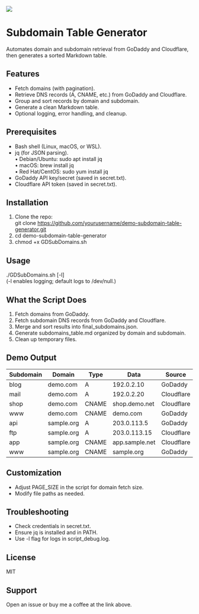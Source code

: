 <a href="https://www.buymeacoffee.com/0xDTC"><img src="https://img.buymeacoffee.com/button-api/?text=Buy me a knowledge&emoji=📖&slug=0xDTC&button_colour=FF5F5F&font_colour=ffffff&font_family=Comic&outline_colour=000000&coffee_colour=FFDD00" /></a>

# Subdomain Table Generator

Automates domain and subdomain retrieval from GoDaddy and Cloudflare, then generates a sorted Markdown table.

## Features
- Fetch domains (with pagination).
- Retrieve DNS records (A, CNAME, etc.) from GoDaddy and Cloudflare.
- Group and sort records by domain and subdomain.
- Generate a clean Markdown table.
- Optional logging, error handling, and cleanup.

## Prerequisites
- Bash shell (Linux, macOS, or WSL).
- jq (for JSON parsing).  
    • Debian/Ubuntu: sudo apt install jq  
    • macOS: brew install jq  
    • Red Hat/CentOS: sudo yum install jq  
- GoDaddy API key/secret (saved in secret.txt).
- Cloudflare API token (saved in secret.txt).

## Installation
1. Clone the repo:  
     git clone https://github.com/yourusername/demo-subdomain-table-generator.git  
2. cd demo-subdomain-table-generator  
3. chmod +x GDSubDomains.sh  

## Usage
./GDSubDomains.sh [-l]  
(-l enables logging; default logs to /dev/null.)

## What the Script Does
1. Fetch domains from GoDaddy.  
2. Fetch subdomain DNS records from GoDaddy and Cloudflare.  
3. Merge and sort results into final_subdomains.json.  
4. Generate subdomains_table.md organized by domain and subdomain.  
5. Clean up temporary files.

## Demo Output
| Subdomain | Domain      | Type  | Data              | Source     |
|-----------|------------ |-------|-------------------|------------|
| blog      | demo.com    | A     | 192.0.2.10        | GoDaddy    |
| mail      | demo.com    | A     | 192.0.2.20        | Cloudflare |
| shop      | demo.com    | CNAME | shop.demo.net     | Cloudflare |
| www       | demo.com    | CNAME | demo.com          | GoDaddy    |
| api       | sample.org  | A     | 203.0.113.5       | GoDaddy    |
| ftp       | sample.org  | A     | 203.0.113.15      | Cloudflare |
| app       | sample.org  | CNAME | app.sample.net    | Cloudflare |
| www       | sample.org  | CNAME | sample.org        | GoDaddy    |

## Customization
- Adjust PAGE_SIZE in the script for domain fetch size.
- Modify file paths as needed.

## Troubleshooting
- Check credentials in secret.txt.
- Ensure jq is installed and in PATH.
- Use -l flag for logs in script_debug.log.

## License
MIT

## Support
Open an issue or buy me a coffee at the link above.